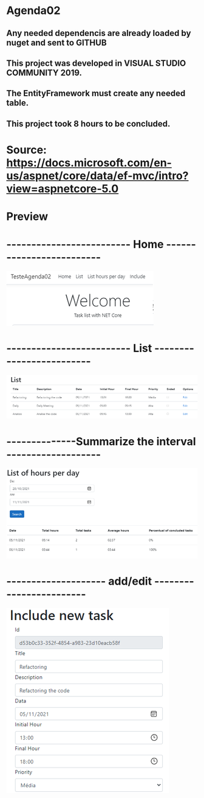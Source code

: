 # Agenda02
## Any needed dependencis are already loaded by nuget and sent to GITHUB
## This project was developed in VISUAL STUDIO COMMUNITY 2019.
## The EntityFramework must create any needed table.
## This project took 8 hours to be concluded.
# Source: https://docs.microsoft.com/en-us/aspnet/core/data/ef-mvc/intro?view=aspnetcore-5.0


# Preview
# ------------------------- Home ------------------------- 
![alt text](https://github.com/lixseixas/Agenda02/blob/main/TaskProject/ImgPreview/sis_home.png)

# ------------------------- List ------------------------- 
![alt text](https://github.com/lixseixas/Agenda02/blob/main/TaskProject/ImgPreview/sis_list.png)

# --------------Summarize the interval ------------------- 
![alt text](https://github.com/lixseixas/Agenda02/blob/main/TaskProject/ImgPreview/sis_hours.png)

#  -------------------- add/edit  ------------------------ 
![alt text](https://github.com/lixseixas/Agenda02/blob/main/TaskProject/ImgPreview/sis_include.png)

